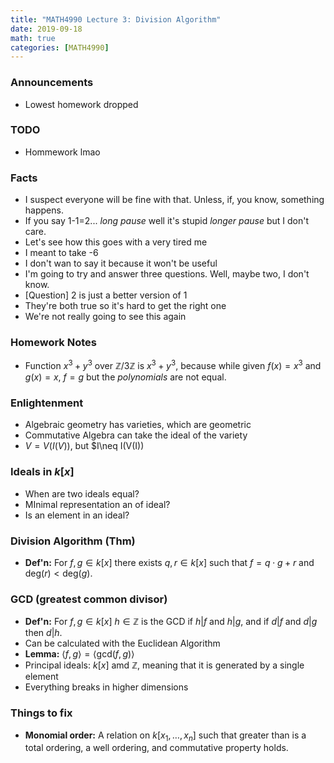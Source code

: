 ```yaml
---
title: "MATH4990 Lecture 3: Division Algorithm"
date: 2019-09-18
math: true
categories: [MATH4990]
---
```


### Announcements

- Lowest homework dropped

### TODO

- Hommework lmao

### Facts

- I suspect everyone will be fine with that. Unless, if, you know, something happens.
- If you say 1-1=2... *long pause* well it's stupid *longer pause* but I don't care.
- Let's see how this goes with a very tired me
- I meant to take -6
- I don't wan to say it because it won't be useful
- I'm going to try and answer three questions. Well, maybe two, I don't know.
- [Question] 2 is just a better version of 1
- They're both true so it's hard to get the right one
- We're not really going to see this again

### Homework Notes

- Function $x^3+y^3$ over $\mathbb{Z}/3\mathbb{Z}$ is $x^3+y^3$, because while given $f(x)=x^3$ and $g(x)=x$, $f=g$ but the *polynomials* are not equal. 

### Enlightenment

- Algebraic geometry has varieties, which are geometric 
- Commutative Algebra can take the ideal of the variety
- $V=V(I(V))$, but $I\neq I(V(I))

### Ideals in $k[x]$

- When are two ideals equal?
- MInimal representation an of ideal?
- Is an element in an ideal?

### Division Algorithm (Thm)

- **Def'n:** For $f,g\in k[x]$ there exists $q,r\in k[x]$ such that $f=q\cdot g+r$ and $\text{deg}(r)<\text{deg}(g)$.

### GCD (greatest common divisor)

- **Def'n:** For $f,g\in k[x]$ $h\in\mathbb{Z}$ is the GCD if $h|f$ and $h|g$, and if $d|f$ and $d|g$ then $d|h$.
- Can be calculated with the Euclidean Algorithm
- **Lemma:** $\langle f,g\rangle=\langle \text{gcd}(f,g)\rangle$
- Principal ideals: $k[x]$ amd $\mathbb{Z}$, meaning that it is generated by a single element
- Everything breaks in higher dimensions

### Things to fix

- **Monomial order:** A relation on $k[x_1,\dots,x_n]$ such that greater than is a total ordering, a well ordering, and commutative property holds.

